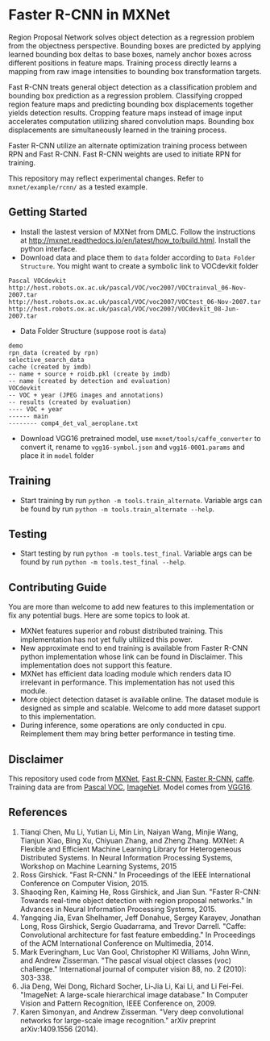 # Faster R-CNN in MXNet

Region Proposal Network solves object detection as a regression problem 
from the objectness perspective. Bounding boxes are predicted by applying 
learned bounding box deltas to base boxes, namely anchor boxes across 
different positions in feature maps. Training process directly learns a 
mapping from raw image intensities to bounding box transformation targets.

Fast R-CNN treats general object detection as a classification problem and
bounding box prediction as a regression problem. Classifying cropped region
feature maps and predicting bounding box displacements together yields
detection results. Cropping feature maps instead of image input accelerates
computation utilizing shared convolution maps. Bounding box displacements
are simultaneously learned in the training process.

Faster R-CNN utilize an alternate optimization training process between RPN 
and Fast R-CNN. Fast R-CNN weights are used to initiate RPN for training.

This repository may reflect experimental changes. Refer to `mxnet/example/rcnn/` 
as a tested example.

## Getting Started

* Install the lastest version of MXNet from DMLC. Follow the instructions at 
http://mxnet.readthedocs.io/en/latest/how_to/build.html. Install the python interface.
* Download data and place them to `data` folder according to `Data Folder Structure`.
  You might want to create a symbolic link to VOCdevkit folder
```
Pascal VOCdevkit
http://host.robots.ox.ac.uk/pascal/VOC/voc2007/VOCtrainval_06-Nov-2007.tar
http://host.robots.ox.ac.uk/pascal/VOC/voc2007/VOCtest_06-Nov-2007.tar
http://host.robots.ox.ac.uk/pascal/VOC/voc2007/VOCdevkit_08-Jun-2007.tar
```
* Data Folder Structure (suppose root is `data`)
```
demo
rpn_data (created by rpn)
selective_search_data
cache (created by imdb)
-- name + source + roidb.pkl (create by imdb)
-- name (created by detection and evaluation)
VOCdevkit
-- VOC + year (JPEG images and annotations)
-- results (created by evaluation)
---- VOC + year
------ main
-------- comp4_det_val_aeroplane.txt
```
* Download VGG16 pretrained model, use `mxnet/tools/caffe_converter` to convert it,
  rename to `vgg16-symbol.json` and `vgg16-0001.params` and place it in `model` folder

## Training
* Start training by run `python -m tools.train_alternate`. Variable args can be found by run
`python -m tools.train_alternate --help`.

## Testing
* Start testing by run `python -m tools.test_final`. Variable args can be found by run
`python -m tools.test_final --help`.

## Contributing Guide
You are more than welcome to add new features to this implementation or fix any potential bugs. 
Here are some topics to look at.
* MXNet features superior and robust distributed training. This implementation 
has not yet fully ultilized this power.
* New approximate end to end training is available from Faster R-CNN python 
implementation whose link can be found in Disclaimer. This implementation 
does not support this feature.
* MXNet has efficient data loading module which renders data IO irrelevant 
in performance. This implementation has not used this module.
* More object detection dataset is available online. The dataset module is designed 
as simple and scalable. Welcome to add more dataset support to this implementation.
* During inference, some operations are only conducted in cpu. Reimplement them may bring 
better performance in testing time.

## Disclaimer
This repository used code from [MXNet](https://github.com/dmlc/mxnet),
[Fast R-CNN](https://github.com/rbgirshick/fast-rcnn),
[Faster R-CNN](https://github.com/rbgirshick/py-faster-rcnn),
[caffe](https://github.com/BVLC/caffe). Training data are from
[Pascal VOC](http://host.robots.ox.ac.uk/pascal/VOC/),
[ImageNet](http://image-net.org/). Model comes from
[VGG16](http://www.robots.ox.ac.uk/~vgg/research/very_deep/).

## References
1. Tianqi Chen, Mu Li, Yutian Li, Min Lin, Naiyan Wang, Minjie Wang, Tianjun Xiao, Bing Xu, Chiyuan Zhang, and Zheng Zhang. MXNet: A Flexible and Efficient Machine Learning Library for Heterogeneous Distributed Systems. In Neural Information Processing Systems, Workshop on Machine Learning Systems, 2015
2. Ross Girshick. "Fast R-CNN." In Proceedings of the IEEE International Conference on Computer Vision, 2015.
3. Shaoqing Ren, Kaiming He, Ross Girshick, and Jian Sun. "Faster R-CNN: Towards real-time object detection with region proposal networks." In Advances in Neural Information Processing Systems, 2015.
4. Yangqing Jia, Evan Shelhamer, Jeff Donahue, Sergey Karayev, Jonathan Long, Ross Girshick, Sergio Guadarrama, and Trevor Darrell. "Caffe: Convolutional architecture for fast feature embedding." In Proceedings of the ACM International Conference on Multimedia, 2014.
5. Mark Everingham, Luc Van Gool, Christopher KI Williams, John Winn, and Andrew Zisserman. "The pascal visual object classes (voc) challenge." International journal of computer vision 88, no. 2 (2010): 303-338.
6. Jia Deng, Wei Dong, Richard Socher, Li-Jia Li, Kai Li, and Li Fei-Fei. "ImageNet: A large-scale hierarchical image database." In Computer Vision and Pattern Recognition, IEEE Conference on, 2009.
7. Karen Simonyan, and Andrew Zisserman. "Very deep convolutional networks for large-scale image recognition." arXiv preprint arXiv:1409.1556 (2014).
